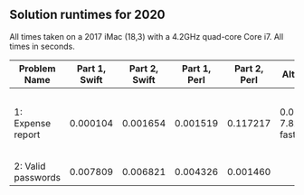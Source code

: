 
## Solution runtimes for 2020

All times taken on a 2017 iMac (18,3) with a 4.2GHz quad-core Core i7.  All times in seconds. 


Problem Name   | Part 1, Swift  | Part 2, Swift | Part 1, Perl  | Part 2, Perl | Alt sol. 1 | Alt sol. 2 | Alt sol. description
---------------|----------------|---------------|---------------|--------------|------------|------------|---------------------
1: Expense report | 0.000104 | 0.001654 | 0.001519 | 0.117217 | 0.000194 7.8x faster | 0.117217 145x faster | Perl implementation of Ada's lower-half/upper-half algorithm
2: Valid passwords | 0.007809 | 0.006821 | 0.004326 | 0.001460 |  ||

